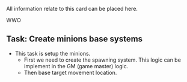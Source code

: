 All information relate to this card can be placed here.

WWO
## Task: Create minions base systems
- This task is setup the minions.
	- First we need to create the spawning system. This logic can be implement in the GM (game master) logic.
	- Then base target movement location. 